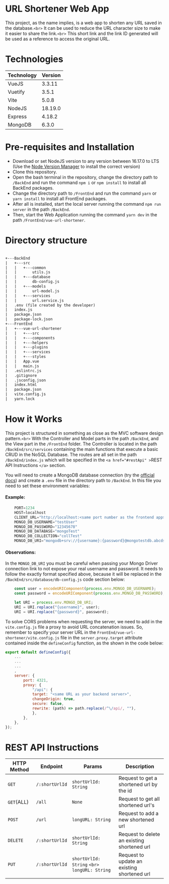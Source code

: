 # URL Shortener Web App

This project, as the name implies, is a web app to shorten any URL saved in the database.`<br>`
It can be used to reduce the URL character size to make it easier to share the link.`<br>`
This short link and the link ID generated will be used as a reference to access the original URL.

# Technologies

| Technology | Version |
| ---------- | ------- |
| VueJS      | 3.3.11  |
| Vuetify    | 3.5.1   |
| Vite       | 5.0.8   |
| NodeJS     | 18.19.0 |
| Express    | 4.18.2  |
| MongoDB    | 6.3.0   |

# Pre-requisites and Installation

- Download or set NodeJS version to any version between 16.17.0 to LTS (Use the [Node Version Manager](https://github.com/nvm-sh/nvm) to install the correct version)
- Clone this repository.
- Open the bash terminal in the repository, change the directory path to `/BackEnd` and run the command `npm i` or `npm install` to install all BackEnd packages.
- Change the directory path to `/FrontEnd` and run the command `yarn` or `yarn install` to install all FrontEnd packages.
- After all is installed, start the local server running the command `npm run server` in the path `/BackEnd`.
- Then, start the Web Application running the command `yarn dev` in the path `/FrontEnd/vue-url-shortener`.

# Directory structure

```txt

+---BackEnd
|   +---src
|   |   +---common
|   |       utils.js
|   |   +---database
|   |       db-config.js
|   |   +---models
|   |       url-model.js
|   |   +---services
|   |       url.service.js
|   .env (file created by the developer)
|   index.js
|   package.json
|   package-lock.json
+---FrontEnd
|   +---vue-url-shortener
|   |   +---src
|   |   +---components
|   |   +---helpers
|   |   +---plugins
|   |   +---services
|   |   +---styles
|   |   App.vue
|   |   main.js
|   .eslintrc.js
|   .gitignore
|   .jsconfig.json
|   index.html
|   package.json
|   vite.config.js
|   yarn.lock

```

# How it Works

This project is structured in something as close as the MVC software design pattern.`<br>`
With the Controller and Model parts in the path `/BackEnd`, and the View part in the `/FrontEnd` folder.
The Controller is located in the path `/BackEnd/src/services` containing the main functions that execute a basic CRUD in the NoSQL Database.
The routes are all set in the path `/BackEnd/index.js` which will be specified in the `<a href="#restApi" >`REST API Instructions `</a>` section.

You will need to create a MongoDB database connection (try the [official docs](https://www.mongodb.com/docs/atlas/getting-started/)) and create a `.env` file in the directory path to `/BackEnd`. In this file you need to set these environment variables:

#### Example:

```js
    PORT=1234
    HOST=localhost
    CLIENT_URL="http://localhost:<same port number as the frontend app>:"
    MONGO_DB_USERNAME="testUser"
    MONGO_DB_PASSWORD="12345678"
    MONGO_DB_DATABASE="mongoTest"
    MONGO_DB_COLLECTION="collTest"
    MONGO_DB_URI="mongodb+srv://{username}:{password}@mongotestdb.abcdsz.mongodb.net/?retryWrites=true&w=majority"
```

#### Observations:

In the `MONGO_DB_URI` you must be careful when passing your Mongo Driver connection link to not expose your real username and password.
It needs to follow the exactly format specified above, because it will be replaced in the `/BackEnd/src/database/db-config.js` code section below:

```js
    const user = encodeURIComponent(process.env.MONGO_DB_USERNAME);
    const password = encodeURIComponent(process.env.MONGO_DB_PASSWORD);

    let URI = process.env.MONGO_DB_URI;
    URI = URI.replace("{username}", user);
    URI = URI.replace("{password}", password);
```

To solve CORS problems when requesting the server, we need to add in the `vite.config.js` file a proxy to avoid URL concatenation issues.
So, remember to specify your server URL in the `FrontEnd/vue-url-shortener/vite.config.js` file in the `server.proxy.target` attribute contained inside the `defineConfig` function, as the shown in the code below:

```js
export default defineConfig({
    ...
    ...
    ...
    ,
    server: {
        port: 4321,
        proxy: {
            "/api": {
            target: "<same URL as your backend server>",
            changeOrigin: true,
            secure: false,
            rewrite: (path) => path.replace(/^\/api/, ""),
            },
        },
    },
});
```

<h1 id="restApi" >REST API Instructions</h1>

| HTTP Method  | Endpoint         | Params                                              | Description                                 |
| ------------ | ---------------- | --------------------------------------------------- | ------------------------------------------- |
| `GET`      | `/:shortUrlId` | `shortUrlId: String`                              | Request to get a shortened url by the id    |
| `GET`(ALL) | `/all`         | `None`                                            | Request to get all shortened url's          |
| `POST`     | `/url`         | `longURL: String`                                 | Request to add a new shortened url          |
| `DELETE`   | `/:shortUrlId` | `shortUrlId: String`                              | Request to delete an existing shortened url |
| `PUT`      | `/:shortUrlId` | `shortUrlId: String` `<br>` `longURL: String` | Request to update an existing shortened url |

